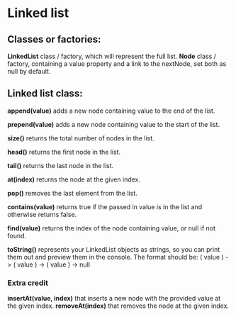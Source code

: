 # Linked list

## Classes or factories:

**LinkedList** class / factory, which will represent the full list.
**Node** class / factory, containing a value property and a link to the nextNode, set both as null by default.

## Linked list class:

**append(value)** adds a new node containing value to the end of the list.

**prepend(value)** adds a new node containing value to the start of the list.

**size()** returns the total number of nodes in the list.

**head()** returns the first node in the list.

**tail()** returns the last node in the list.

**at(index)** returns the node at the given index.

**pop()** removes the last element from the list.

**contains(value)** returns true if the passed in value is in the list and otherwise returns false.

**find(value)** returns the index of the node containing value, or null if not found.

**toString()** represents your LinkedList objects as strings, so you can print them out and preview them in the console.
The format should be: ( value ) -> ( value ) -> ( value ) -> null

### Extra credit

**insertAt(value, index)** that inserts a new node with the provided value at the given index.
**removeAt(index)** that removes the node at the given index.
